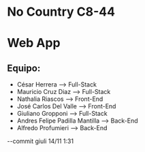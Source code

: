 # No Country C8-44

# Web App

## Equipo:

- César Herrera --> Full-Stack
- Mauricio Cruz Diaz --> Full-Stack
- Nathalia Riascos --> Front-End
- José Carlos Del Valle --> Front-End
- Giuliano Gropponi --> Full-Stack
- Andres Felipe Padilla Mantilla --> Back-End
- Alfredo Profumieri --> Back-End

--commit giuli 14/11 1:31
